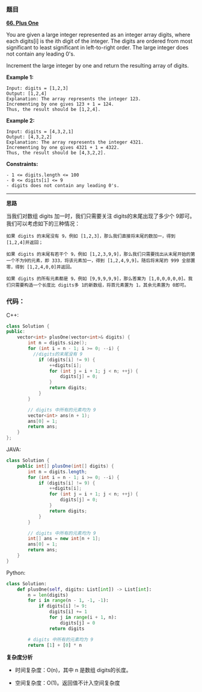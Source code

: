 ### 题目

 **[66. Plus One](https://leetcode-cn.com/problems/plus-one/)** 
 
 You are given a large integer represented as an integer array digits, where each digits[i] is the ith digit of the integer. The digits are ordered from most significant to least significant in left-to-right order. The large integer does not contain any leading 0's.

Increment the large integer by one and return the resulting array of digits.

 

**Example 1:**
```
Input: digits = [1,2,3]
Output: [1,2,4]
Explanation: The array represents the integer 123.
Incrementing by one gives 123 + 1 = 124.
Thus, the result should be [1,2,4].
```

**Example 2:**
```
Input: digits = [4,3,2,1]
Output: [4,3,2,2]
Explanation: The array represents the integer 4321.
Incrementing by one gives 4321 + 1 = 4322.
Thus, the result should be [4,3,2,2].
```

**Constraints:**

    - 1 <= digits.length <= 100
    - 0 <= digits[i] <= 9
    - digits does not contain any leading 0's.

-------------------------------------------

 
 **思路**

当我们对数组 digits 加一时，我们只需要关注 digits的末尾出现了多少个 9即可。我们可以考虑如下的三种情况：

    如果 digits 的末尾没有 9，例如 [1,2,3]，那么我们直接将末尾的数加一，得到 [1,2,4]并返回；

    如果 digits 的末尾有若干个 9，例如 [1,2,3,9,9]，那么我们只需要找出从末尾开始的第一个不为9的元素，即 333，将该元素加一，得到 [1,2,4,9,9]。随后将末尾的 999 全部置零，得到 [1,2,4,0,0]并返回。

    如果 digits 的所有元素都是 9，例如 [9,9,9,9,9]，那么答案为 [1,0,0,0,0,0]。我们只需要构造一个长度比 digits多 1的新数组，将首元素置为 1，其余元素置为 0即可。
    
    
  ### 代码：

C++: 

```C++
class Solution {
public:
    vector<int> plusOne(vector<int>& digits) {
        int n = digits.size();
        for (int i = n - 1; i >= 0; --i) {
          //digits的末尾没有 9
            if (digits[i] != 9) {
                ++digits[i];
                for (int j = i + 1; j < n; ++j) {
                    digits[j] = 0;
                }
                return digits;
            }
        }

        // digits 中所有的元素均为 9
        vector<int> ans(n + 1);
        ans[0] = 1;
        return ans;
    }
};
```


JAVA: 

```Java
class Solution {
    public int[] plusOne(int[] digits) {
        int n = digits.length;
        for (int i = n - 1; i >= 0; --i) {
            if (digits[i] != 9) {
                ++digits[i];
                for (int j = i + 1; j < n; ++j) {
                    digits[j] = 0;
                }
                return digits;
            }
        }

        // digits 中所有的元素均为 9
        int[] ans = new int[n + 1];
        ans[0] = 1;
        return ans;
    }
}
```



Python: 

```Python
class Solution:
    def plusOne(self, digits: List[int]) -> List[int]:
        n = len(digits)
        for i in range(n - 1, -1, -1):
            if digits[i] != 9:
                digits[i] += 1
                for j in range(i + 1, n):
                    digits[j] = 0
                return digits

        # digits 中所有的元素均为 9
        return [1] + [0] * n
```
    
**复杂度分析**

- 时间复杂度：O(n)，其中 n 是数组 digits的长度。

- 空间复杂度：O(1)。返回值不计入空间复杂度

